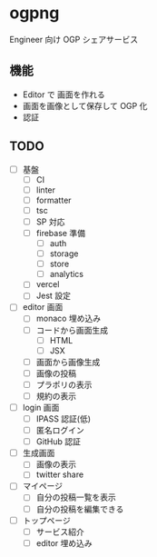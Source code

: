 # ogpng

Engineer 向け OGP シェアサービス

## 機能

- Editor で 画面を作れる
- 画面を画像として保存して OGP 化
- 認証

## TODO

- [ ] 基盤
  - [ ] CI
  - [ ] linter
  - [ ] formatter
  - [ ] tsc
  - [ ] SP 対応
  - [ ] firebase 準備
    - [ ] auth
    - [ ] storage
    - [ ] store
    - [ ] analytics
  - [ ] vercel
  - [ ] Jest 設定
- [ ] editor 画面
  - [ ] monaco 埋め込み
  - [ ] コードから画面生成
    - [ ] HTML
    - [ ] JSX
  - [ ] 画面から画像生成
  - [ ] 画像の投稿
  - [ ] プラポリの表示
  - [ ] 規約の表示
- [ ] login 画面
  - [ ] IPASS 認証(低)
  - [ ] 匿名ログイン
  - [ ] GitHub 認証
- [ ] 生成画面
  - [ ] 画像の表示
  - [ ] twitter share
- [ ] マイページ
  - [ ] 自分の投稿一覧を表示
  - [ ] 自分の投稿を編集できる
- [ ] トップページ
  - [ ] サービス紹介
  - [ ] editor 埋め込み
